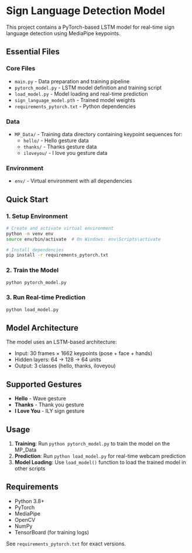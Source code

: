 # Sign Language Detection Model

This project contains a PyTorch-based LSTM model for real-time sign language detection using MediaPipe keypoints.

## Essential Files

### Core Files
- `main.py` - Data preparation and training pipeline
- `pytorch_model.py` - LSTM model definition and training script
- `load_model.py` - Model loading and real-time prediction
- `sign_language_model.pth` - Trained model weights
- `requirements_pytorch.txt` - Python dependencies

### Data
- `MP_Data/` - Training data directory containing keypoint sequences for:
  - `hello/` - Hello gesture data
  - `thanks/` - Thanks gesture data  
  - `iloveyou/` - I love you gesture data

### Environment
- `env/` - Virtual environment with all dependencies

## Quick Start

### 1. Setup Environment
```bash
# Create and activate virtual environment
python -m venv env
source env/bin/activate  # On Windows: env\Scripts\activate

# Install dependencies
pip install -r requirements_pytorch.txt
```

### 2. Train the Model
```bash
python pytorch_model.py
```

### 3. Run Real-time Prediction
```bash
python load_model.py
```

## Model Architecture

The model uses an LSTM-based architecture:
- Input: 30 frames × 1662 keypoints (pose + face + hands)
- Hidden layers: 64 → 128 → 64 units
- Output: 3 classes (hello, thanks, iloveyou)

## Supported Gestures

- **Hello** - Wave gesture
- **Thanks** - Thank you gesture  
- **I Love You** - ILY sign gesture

## Usage

1. **Training**: Run `python pytorch_model.py` to train the model on the MP_Data
2. **Prediction**: Run `python load_model.py` for real-time webcam prediction
3. **Model Loading**: Use `load_model()` function to load the trained model in other scripts

## Requirements

- Python 3.8+
- PyTorch
- MediaPipe
- OpenCV
- NumPy
- TensorBoard (for training logs)

See `requirements_pytorch.txt` for exact versions. 